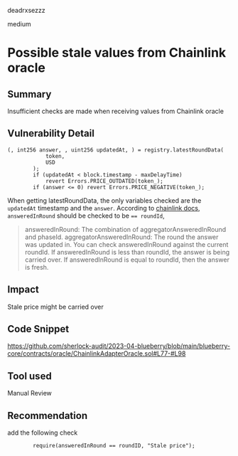 deadrxsezzz

medium

# Possible stale values from Chainlink oracle

## Summary
Insufficient checks are made when receiving values from Chainlink oracle


## Vulnerability Detail
```solidity
(, int256 answer, , uint256 updatedAt, ) = registry.latestRoundData(
            token,
            USD
        );
        if (updatedAt < block.timestamp - maxDelayTime)
            revert Errors.PRICE_OUTDATED(token_);
        if (answer <= 0) revert Errors.PRICE_NEGATIVE(token_);
```
When getting latestRoundData, the only variables checked are the `updatedAt` timestamp and the `answer`. According to [chainlink docs](https://docs.chain.link/data-feeds/historical-data#getrounddata-return-values), `answeredInRound` should be checked to be `== roundId`, 

> answeredInRound: The combination of aggregatorAnsweredInRound and phaseId. aggregatorAnsweredInRound: The round the answer was updated in. You can check answeredInRound against the current roundId. If answeredInRound is less than roundId, the answer is being carried over. If answeredInRound is equal to roundId, then the answer is fresh.

## Impact
Stale price might be carried over

## Code Snippet
https://github.com/sherlock-audit/2023-04-blueberry/blob/main/blueberry-core/contracts/oracle/ChainlinkAdapterOracle.sol#L77-#L98

## Tool used

Manual Review

## Recommendation
add the following check 
```solidity
        require(answeredInRound == roundID, "Stale price");
```
